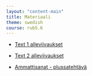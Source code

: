 ```yaml
---
layout: "content-main"
title: Materiaali
theme: swedish
course: rub5.6
---
```


- [Text 1 alleviivaukset](/media/rub5/text1_alleviivaukset.pdf)
- [Text 2 alleviivaukset](/media/rub5/text2_alleviivaukset.pdf)

- [Ammattisanat - plussatehtävä](/media/rub5/ammattisanat.pdf)
